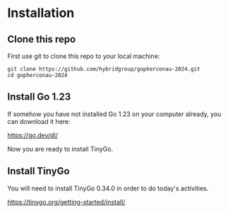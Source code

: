 # Installation

## Clone this repo

First use git to clone this repo to your local machine:

```
git clone https://github.com/hybridgroup/gopherconau-2024.git
cd gopherconau-2024
```

## Install Go 1.23

If somehow you have not installed Go 1.23 on your computer already, you can download it here:

https://go.dev/dl/

Now you are ready to install TinyGo.

## Install TinyGo

You will need to install TinyGo 0.34.0 in order to do today's activities.

https://tinygo.org/getting-started/install/
